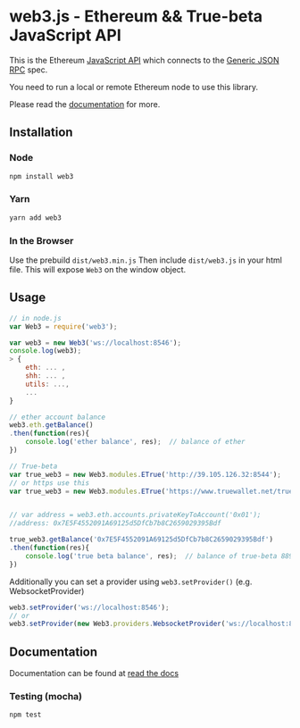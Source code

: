 # web3.js - Ethereum && True-beta JavaScript API


This is the Ethereum [JavaScript API][docs]
which connects to the [Generic JSON RPC](https://github.com/ethereum/wiki/wiki/JSON-RPC) spec.

You need to run a local or remote Ethereum node to use this library.

Please read the [documentation][docs] for more.

## Installation

### Node

```bash
npm install web3
```

### Yarn

```bash
yarn add web3
```

### In the Browser

Use the prebuild ``dist/web3.min.js``
Then include `dist/web3.js` in your html file.
This will expose `Web3` on the window object.

## Usage

```js
// in node.js
var Web3 = require('web3');

var web3 = new Web3('ws://localhost:8546');
console.log(web3);
> {
    eth: ... ,
    shh: ... ,
    utils: ...,
    ...
}

// ether account balance
web3.eth.getBalance()
.then(function(res){
    console.log('ether balance', res);  // balance of ether
})

// True-beta
var true_web3 = new Web3.modules.ETrue('http://39.105.126.32:8544');
// or https use this
var true_web3 = new Web3.modules.ETrue('https://www.truewallet.net/true-beta-node/');


// var address = web3.eth.accounts.privateKeyToAccount('0x01');
//address: 0x7E5F4552091A69125d5DfCb7b8C2659029395Bdf

true_web3.getBalance('0x7E5F4552091A69125d5DfCb7b8C2659029395Bdf')
.then(function(res){
    console.log('true beta balance', res);  // balance of true-beta 889989983880000
})

```

Additionally you can set a provider using `web3.setProvider()` (e.g. WebsocketProvider)

```js
web3.setProvider('ws://localhost:8546');
// or
web3.setProvider(new Web3.providers.WebsocketProvider('ws://localhost:8546'));
```
## Documentation

Documentation can be found at [read the docs][docs]


### Testing (mocha)

```bash
npm test
```


[repo]: https://github.com/ethereum/web3.js
[docs]: http://web3js.readthedocs.io/en/1.0/
[npm-url]: https://npmjs.org/package/web3